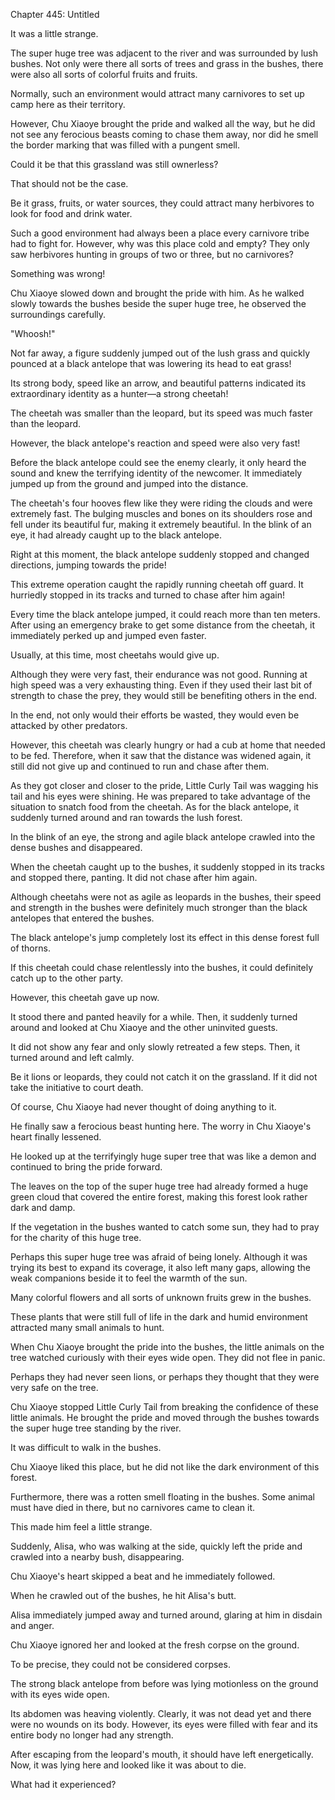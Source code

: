 Chapter 445: Untitled

It was a little strange.

The super huge tree was adjacent to the river and was surrounded by lush bushes. Not only were there all sorts of trees and grass in the bushes, there were also all sorts of colorful fruits and fruits.

Normally, such an environment would attract many carnivores to set up camp here as their territory.

However, Chu Xiaoye brought the pride and walked all the way, but he did not see any ferocious beasts coming to chase them away, nor did he smell the border marking that was filled with a pungent smell.

Could it be that this grassland was still ownerless?

That should not be the case.

Be it grass, fruits, or water sources, they could attract many herbivores to look for food and drink water.

Such a good environment had always been a place every carnivore tribe had to fight for. However, why was this place cold and empty? They only saw herbivores hunting in groups of two or three, but no carnivores?

Something was wrong\!

Chu Xiaoye slowed down and brought the pride with him. As he walked slowly towards the bushes beside the super huge tree, he observed the surroundings carefully.

"Whoosh\!"

Not far away, a figure suddenly jumped out of the lush grass and quickly pounced at a black antelope that was lowering its head to eat grass\!

Its strong body, speed like an arrow, and beautiful patterns indicated its extraordinary identity as a hunter—a strong cheetah\!

The cheetah was smaller than the leopard, but its speed was much faster than the leopard.

However, the black antelope's reaction and speed were also very fast\!

Before the black antelope could see the enemy clearly, it only heard the sound and knew the terrifying identity of the newcomer. It immediately jumped up from the ground and jumped into the distance.

The cheetah's four hooves flew like they were riding the clouds and were extremely fast. The bulging muscles and bones on its shoulders rose and fell under its beautiful fur, making it extremely beautiful. In the blink of an eye, it had already caught up to the black antelope.

Right at this moment, the black antelope suddenly stopped and changed directions, jumping towards the pride\!

This extreme operation caught the rapidly running cheetah off guard. It hurriedly stopped in its tracks and turned to chase after him again\!

Every time the black antelope jumped, it could reach more than ten meters. After using an emergency brake to get some distance from the cheetah, it immediately perked up and jumped even faster.

Usually, at this time, most cheetahs would give up.

Although they were very fast, their endurance was not good. Running at high speed was a very exhausting thing. Even if they used their last bit of strength to chase the prey, they would still be benefiting others in the end.

In the end, not only would their efforts be wasted, they would even be attacked by other predators.

However, this cheetah was clearly hungry or had a cub at home that needed to be fed. Therefore, when it saw that the distance was widened again, it still did not give up and continued to run and chase after them.

As they got closer and closer to the pride, Little Curly Tail was wagging his tail and his eyes were shining. He was prepared to take advantage of the situation to snatch food from the cheetah. As for the black antelope, it suddenly turned around and ran towards the lush forest.

In the blink of an eye, the strong and agile black antelope crawled into the dense bushes and disappeared.

When the cheetah caught up to the bushes, it suddenly stopped in its tracks and stopped there, panting. It did not chase after him again.

Although cheetahs were not as agile as leopards in the bushes, their speed and strength in the bushes were definitely much stronger than the black antelopes that entered the bushes.

The black antelope's jump completely lost its effect in this dense forest full of thorns.

If this cheetah could chase relentlessly into the bushes, it could definitely catch up to the other party.

However, this cheetah gave up now.

It stood there and panted heavily for a while. Then, it suddenly turned around and looked at Chu Xiaoye and the other uninvited guests.

It did not show any fear and only slowly retreated a few steps. Then, it turned around and left calmly.

Be it lions or leopards, they could not catch it on the grassland. If it did not take the initiative to court death.

Of course, Chu Xiaoye had never thought of doing anything to it.

He finally saw a ferocious beast hunting here. The worry in Chu Xiaoye's heart finally lessened.

He looked up at the terrifyingly huge super tree that was like a demon and continued to bring the pride forward.

The leaves on the top of the super huge tree had already formed a huge green cloud that covered the entire forest, making this forest look rather dark and damp.

If the vegetation in the bushes wanted to catch some sun, they had to pray for the charity of this huge tree.

Perhaps this super huge tree was afraid of being lonely. Although it was trying its best to expand its coverage, it also left many gaps, allowing the weak companions beside it to feel the warmth of the sun.

Many colorful flowers and all sorts of unknown fruits grew in the bushes.

These plants that were still full of life in the dark and humid environment attracted many small animals to hunt.

When Chu Xiaoye brought the pride into the bushes, the little animals on the tree watched curiously with their eyes wide open. They did not flee in panic.

Perhaps they had never seen lions, or perhaps they thought that they were very safe on the tree.

Chu Xiaoye stopped Little Curly Tail from breaking the confidence of these little animals. He brought the pride and moved through the bushes towards the super huge tree standing by the river.

It was difficult to walk in the bushes.

Chu Xiaoye liked this place, but he did not like the dark environment of this forest.

Furthermore, there was a rotten smell floating in the bushes. Some animal must have died in there, but no carnivores came to clean it.

This made him feel a little strange.

Suddenly, Alisa, who was walking at the side, quickly left the pride and crawled into a nearby bush, disappearing.

Chu Xiaoye's heart skipped a beat and he immediately followed.

When he crawled out of the bushes, he hit Alisa's butt.

Alisa immediately jumped away and turned around, glaring at him in disdain and anger.

Chu Xiaoye ignored her and looked at the fresh corpse on the ground.

To be precise, they could not be considered corpses.

The strong black antelope from before was lying motionless on the ground with its eyes wide open.

Its abdomen was heaving violently. Clearly, it was not dead yet and there were no wounds on its body. However, its eyes were filled with fear and its entire body no longer had any strength.

After escaping from the leopard's mouth, it should have left energetically. Now, it was lying here and looked like it was about to die.

What had it experienced?